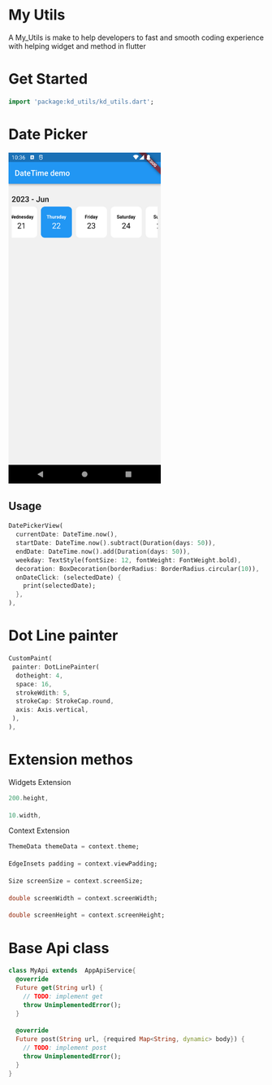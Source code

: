 # My Utils

A My_Utils is make to help developers to fast and smooth coding experience with helping widget and method in flutter



# Get Started

```dart
import 'package:kd_utils/kd_utils.dart';
```

<h1>Date Picker </h1>

<img src="assets\demo_date_time.png" width=300/>

<h2>Usage</h2>

```dart
DatePickerView(
  currentDate: DateTime.now(),
  startDate: DateTime.now().subtract(Duration(days: 50)),
  endDate: DateTime.now().add(Duration(days: 50)),
  weekday: TextStyle(fontSize: 12, fontWeight: FontWeight.bold),
  decoration: BoxDecoration(borderRadius: BorderRadius.circular(10)),
  onDateClick: (selectedDate) {
    print(selectedDate);
  },
),
```

# Dot Line painter

```dart
CustomPaint(
 painter: DotLinePainter(
  dotheight: 4,
  space: 16,
  strokeWdith: 5,
  strokeCap: StrokeCap.round,
  axis: Axis.vertical,
 ),
),
```

# Extension methos

Widgets Extension 

```dart
200.height,

10.width,
```
Context Extension

```dart
ThemeData themeData = context.theme;

EdgeInsets padding = context.viewPadding;
    
Size screenSize = context.screenSize;
    
double screenWidth = context.screenWidth;
    
double screenHeight = context.screenHeight;
```


# Base Api class

```dart
class MyApi extends  AppApiService{
  @override
  Future get(String url) {
    // TODO: implement get
    throw UnimplementedError();
  }

  @override
  Future post(String url, {required Map<String, dynamic> body}) {
    // TODO: implement post
    throw UnimplementedError();
  }
}
```
